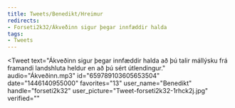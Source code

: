 ```yaml
---
title: Tweets/Benedikt/Hreimur
redirects:
- Forseti2k32/Ákveðinn sigur þegar innfæddir halda
tags:
- Tweets
---
```


<Tweet
text="Ákveðinn sigur þegar innfæddir halda að þú talir mállýsku frá framandi landshluta heldur en að þú sért útlendingur."
audio="Ákveðinn.mp3"
id="659789103605653504"
date="1446140955000"
favorites="13"
user_name="Benedikt"
handle="forseti2k32"
user_picture="Tweet-forseti2k32-1rhck2j.jpg"
verified=""
></Tweet>

